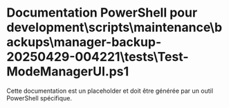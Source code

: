 # Documentation PowerShell pour development\scripts\maintenance\backups\manager-backup-20250429-004221\tests\Test-ModeManagerUI.ps1

Cette documentation est un placeholder et doit être générée par un outil PowerShell spécifique.

